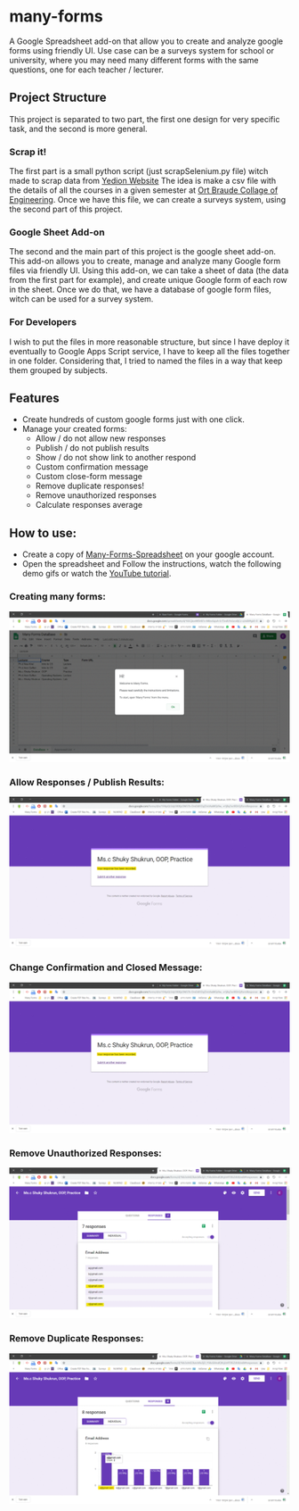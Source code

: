 # many-forms
A Google Spreadsheet add-on that allow you to create and analyze google forms using friendly UI. Use case can be a surveys system for school or university, where you may need many different forms with the same questions, one for each teacher / lecturer.

## Project Structure
This project is separated to two part, the first one design for very specific task, and the second is more general.

### Scrap it!
The first part is a small python script (just scrapSelenium.py file) witch made to scrap data from [Yedion Website](https://info.braude.ac.il/yedion/fireflyweb.aspx)
The idea is make a csv file with the details of all the courses in a given semester at [Ort Braude Collage of Engineering](https://w3.braude.ac.il).
Once we have this file, we can create a surveys system, using the second part of this project.

### Google Sheet Add-on
The second and the main part of this project is the google sheet add-on.
This add-on allows you to create, manage and analyze many Google form files via friendly UI.
Using this add-on, we can take a sheet of data (the data from the first part for example), and create unique Google form of each row in the sheet.
Once we do that, we have a database of google form files, witch can be used for a survey system.

### For Developers
I wish to put the files in more reasonable structure, but since I have deploy it eventually to Google Apps Script service, I have to keep all the files together in one folder.
Considering that, I tried to named the files in a way that keep them grouped by subjects.

## Features
* Create hundreds of custom google forms just with one click.
* Manage your created forms: 
  * Allow / do not allow new responses
  * Publish / do not publish results
  * Show / do not show link to another respond
  * Custom confirmation message
  * Custom close-form message
  * Remove duplicate responses!
  * Remove unauthorized responses
  * Calculate responses average
  
## How to use:
* Create a copy of [Many-Forms-Spreadsheet](https://docs.google.com/spreadsheets/d/16SCjkceW5H87v-M8zvSxjoA-ErT5ndUYxSzcvBjCz-o/edit?usp=sharing) on your google account. 
* Open the spreadsheet and Follow the instructions, watch the following demo gifs or watch the [YouTube tutorial](https://www.youtube.com/playlist?list=PLpqDEyxyeqV4mGax4bZAS0si7ZZerjOXx).

### Creating many forms:
![Creating Forms](/images/create-forms.gif)

### Allow Responses / Publish Results:
![Creating Forms](/images/form-settings.gif)

### Change Confirmation and Closed Message:
![Creating Forms](/images/change-messages.gif)

### Remove Unauthorized Responses:
![Creating Forms](/images/remove-unauthorized.gif)

### Remove Duplicate Responses:
![Creating Forms](/images/remove-duplicates.gif)